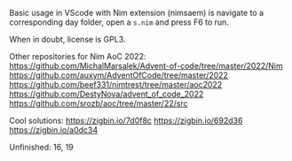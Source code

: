 Basic usage in VScode with Nim extension (nimsaem) is navigate to a corresponding day folder, open a ```s.nim``` and press F6 to run. 

When in doubt, license is GPL3.

Other repositories for Nim AoC 2022:
https://github.com/MichalMarsalek/Advent-of-code/tree/master/2022/Nim
https://github.com/auxym/AdventOfCode/tree/master/2022
https://github.com/beef331/nimtrest/tree/master/aoc2022
https://github.com/DestyNova/advent_of_code_2022
https://github.com/srozb/aoc/tree/master/22/src

Cool solutions:
https://zigbin.io/7d0f8c
https://zigbin.io/692d36
https://zigbin.io/a0dc34

Unfinished: 16, 19